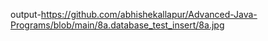 output-https://github.com/abhishekallapur/Advanced-Java-Programs/blob/main/8a.database_test_insert/8a.jpg
